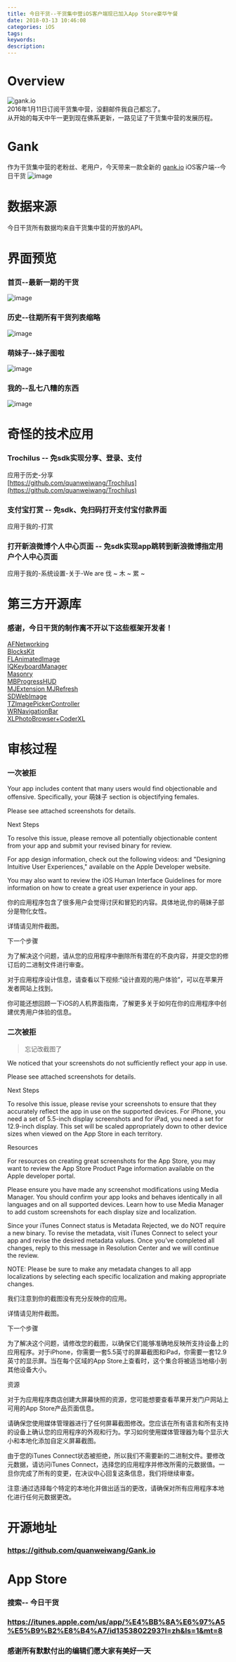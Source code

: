 ```yaml
---
title: 今日干货--干货集中营iOS客户端现已加入App Store豪华午餐
date: 2018-03-13 10:46:08
categories: iOS
tags:
keywords:
description:
---
```


# Overview
![gank.io](http://ojgg6fpio.bkt.clouddn.com/gank.io-1.png)  
2016年1月11日订阅干货集中营，没翻邮件我自己都忘了。  
从开始的每天中午一更到现在佛系更新，一路见证了干货集中营的发展历程。

<!--more-->

# Gank
作为干货集中营的老粉丝、老用户，今天带来一款全新的 [gank.io](http://gank.io/) iOS客户端--今日干货
![image](http://ojgg6fpio.bkt.clouddn.com/gankio_1024.png)  

# 数据来源
今日干货所有数据均来自干货集中营的开放的API。

# 界面预览
### 首页--最新一期的干货
![image](http://ojgg6fpio.bkt.clouddn.com/gank.io-2.png)  

### 历史--往期所有干货列表缩略
![image](http://ojgg6fpio.bkt.clouddn.com/gank.io-4.png)  

### 萌妹子--妹子图啦
![image](http://ojgg6fpio.bkt.clouddn.com/gank.io-3.png)  

### 我的--乱七八糟的东西
![image](http://ojgg6fpio.bkt.clouddn.com/gank.io-5.png)

# 奇怪的技术应用
### Trochilus -- 免sdk实现分享、登录、支付
应用于历史-分享  
[https://github.com/quanweiwang/Trochilus](https://github.com/quanweiwang/Trochilus)

### 支付宝打赏 -- 免sdk、免扫码打开支付宝付款界面
应用于我的-打赏  

### 打开新浪微博个人中心页面 -- 免sdk实现app跳转到新浪微博指定用户个人中心页面
应用于我的-系统设置-关于-We are 伐 ~ 木 ~ 累 ~

# 第三方开源库

### 感谢，今日干货的制作离不开以下这些框架开发者！
[AFNetworking ](https://github.com/AFNetworking/AFNetworking)  
[BlocksKit](https://github.com/BlocksKit/BlocksKit)  
[FLAnimatedImage](https://github.com/Flipboard/FLAnimatedImage)  
[IQKeyboardManager](https://github.com/hackiftekhar/IQKeyboardManager)  
[Masonry](https://github.com/SnapKit/Masonry)  
[MBProgressHUD](https://github.com/jdg/MBProgressHUD)  
[MJExtension ](https://github.com/CoderMJLee/MJExtension) 
[MJRefresh](https://github.com/CoderMJLee/MJRefresh)  
[SDWebImage](https://github.com/maccman/SDWebImage)  
[TZImagePickerController](https://github.com/banchichen/TZImagePickerController)  
[WRNavigationBar](https://github.com/wangrui460/WRNavigationBar)  
[XLPhotoBrowser+CoderXL](https://github.com/CoderXLLau/XLPhotoBrowser)

# 审核过程
### 一次被拒
Your app includes content that many users would find objectionable and offensive. Specifically, your 萌妹子 section is objectifying females.

Please see attached screenshots for details.

Next Steps

To resolve this issue, please remove all potentially objectionable content from your app and submit your revised binary for review.

For app design information, check out the following videos: and "Designing Intuitive User Experiences," available on the Apple Developer website.

You may also want to review the iOS Human Interface Guidelines for more information on how to create a great user experience in your app.  

你的应用程序包含了很多用户会觉得讨厌和冒犯的内容。具体地说,你的萌妹子部分是物化女性。

详情请见附件截图。

下一个步骤

为了解决这个问题，请从您的应用程序中删除所有潜在的不良内容，并提交您的修订后的二进制文件进行审查。

对于应用程序设计信息，请查看以下视频:“设计直观的用户体验”，可以在苹果开发者网站上找到。

你可能还想回顾一下iOS的人机界面指南，了解更多关于如何在你的应用程序中创建优秀用户体验的信息。

### 二次被拒
> 忘记改截图了  

We noticed that your screenshots do not sufficiently reflect your app in use.

Please see attached screenshots for details.

Next Steps

To resolve this issue, please revise your screenshots to ensure that they accurately reflect the app in use on the supported devices. For iPhone, you need a set of 5.5-inch display screenshots and for iPad, you need a set for 12.9-inch display. This set will be scaled appropriately down to other device sizes when viewed on the App Store in each territory.

Resources

For resources on creating great screenshots for the App Store, you may want to review the App Store Product Page information available on the Apple developer portal.

Please ensure you have made any screenshot modifications using Media Manager. You should confirm your app looks and behaves identically in all languages and on all supported devices. Learn how to use Media Manager to add custom screenshots for each display size and localization.

Since your iTunes Connect status is Metadata Rejected, we do NOT require a new binary. To revise the metadata, visit iTunes Connect to select your app and revise the desired metadata values. Once you’ve completed all changes, reply to this message in Resolution Center and we will continue the review.

NOTE: Please be sure to make any metadata changes to all app localizations by selecting each specific localization and making appropriate changes.  

我们注意到你的截图没有充分反映你的应用。

详情请见附件截图。

下一个步骤

为了解决这个问题，请修改您的截图，以确保它们能够准确地反映所支持设备上的应用程序。对于iPhone，你需要一套5.5英寸的屏幕截图和iPad，你需要一套12.9英寸的显示屏。当在每个区域的App Store上查看时，这个集合将被适当地缩小到其他设备大小。

资源

对于为应用程序商店创建大屏幕快照的资源，您可能想要查看苹果开发门户网站上可用的App Store产品页面信息。

请确保您使用媒体管理器进行了任何屏幕截图修改。您应该在所有语言和所有支持的设备上确认您的应用程序的外观和行为。学习如何使用媒体管理器为每个显示大小和本地化添加自定义屏幕截图。

由于您的iTunes Connect状态被拒绝，所以我们不需要新的二进制文件。要修改元数据，请访问iTunes Connect，选择您的应用程序并修改所需的元数据值。一旦你完成了所有的变更，在决议中心回复这条信息，我们将继续审查。

注意:通过选择每个特定的本地化并做出适当的更改，请确保对所有应用程序本地化进行任何元数据更改。

# 开源地址
### https://github.com/quanweiwang/Gank.io

# App Store

### 搜索-- 今日干货

### https://itunes.apple.com/us/app/%E4%BB%8A%E6%97%A5%E5%B9%B2%E8%B4%A7/id1353802293?l=zh&ls=1&mt=8  
  
  

### 感谢所有默默付出的编辑们愿大家有美好一天
